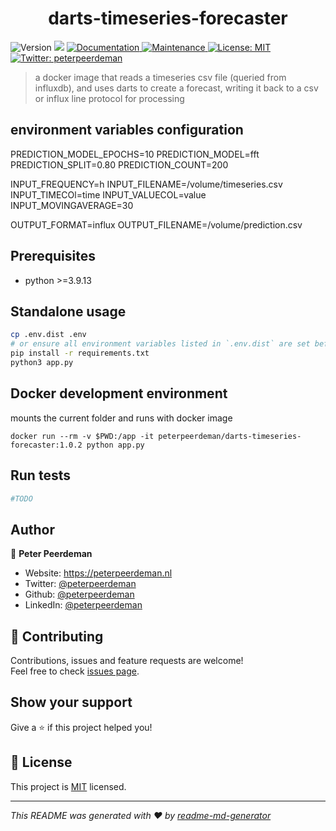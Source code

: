<h1 align="center">darts-timeseries-forecaster</h1>
<p>
  <img alt="Version" src="https://img.shields.io/badge/version-1.0.2-blue.svg?cacheSeconds=2592000" />
  <img src="https://img.shields.io/badge/python-%3E%3D3.9.13-blue.svg" />
  <a href="https://github.com/peterpeerdeman/darts-timeseries-forecaster#readme" target="_blank">
    <img alt="Documentation" src="https://img.shields.io/badge/documentation-yes-brightgreen.svg" />
  </a>
  <a href="https://github.com/peterpeerdeman/darts-timeseries-forecaster/graphs/commit-activity" target="_blank">
    <img alt="Maintenance" src="https://img.shields.io/badge/Maintained%3F-yes-green.svg" />
  </a>
  <a href="https://github.com/peterpeerdeman/darts-timeseries-forecaster/blob/master/LICENSE" target="_blank">
    <img alt="License: MIT" src="https://img.shields.io/github/license/peterpeerdeman/telegraf-pvoutput" />
  </a>
  <a href="https://twitter.com/peterpeerdeman" target="_blank">
    <img alt="Twitter: peterpeerdeman" src="https://img.shields.io/twitter/follow/peterpeerdeman.svg?style=social" />
  </a>
</p>

> a docker image that reads a timeseries csv file (queried from influxdb), and uses darts to create a forecast, writing it back to a csv or influx line protocol for processing

## environment variables configuration

PREDICTION_MODEL_EPOCHS=10
PREDICTION_MODEL=fft
PREDICTION_SPLIT=0.80
PREDICTION_COUNT=200

INPUT_FREQUENCY=h
INPUT_FILENAME=/volume/timeseries.csv
INPUT_TIMECOl=time
INPUT_VALUECOL=value
INPUT_MOVINGAVERAGE=30

OUTPUT_FORMAT=influx
OUTPUT_FILENAME=/volume/prediction.csv

## Prerequisites

- python >=3.9.13

## Standalone usage

```sh
cp .env.dist .env
# or ensure all environment variables listed in `.env.dist` are set before running node command
pip install -r requirements.txt
python3 app.py
```

## Docker development environment

mounts the current folder and runs with docker image
```
docker run --rm -v $PWD:/app -it peterpeerdeman/darts-timeseries-forecaster:1.0.2 python app.py
```

## Run tests

```sh
#TODO
```

## Author

👤 **Peter Peerdeman**

* Website: https://peterpeerdeman.nl
* Twitter: [@peterpeerdeman](https://twitter.com/peterpeerdeman)
* Github: [@peterpeerdeman](https://github.com/peterpeerdeman)
* LinkedIn: [@peterpeerdeman](https://linkedin.com/in/peterpeerdeman)

## 🤝 Contributing

Contributions, issues and feature requests are welcome!<br />Feel free to check [issues page](https://github.com/peterpeerdeman/darts-timeseries-forecaster/issues). 

## Show your support

Give a ⭐️ if this project helped you!

## 📝 License

This project is [MIT](https://github.com/peterpeerdeman/telegraf-pvoutput/blob/master/LICENSE) licensed.

***
_This README was generated with ❤️ by [readme-md-generator](https://github.com/kefranabg/readme-md-generator)_

